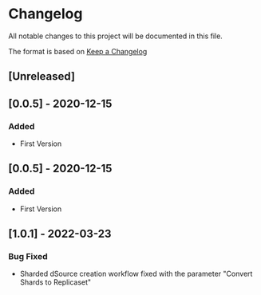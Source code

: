 # Changelog
All notable changes to this project will be documented in this file.

The format is based on [Keep a Changelog](http://keepachangelog.com/en/1.0.0/)

## [Unreleased]

## [0.0.5] - 2020-12-15
### Added
- First Version

## [0.0.5] - 2020-12-15
### Added
- First Version

## [1.0.1] - 2022-03-23
### Bug Fixed
- Sharded dSource creation workflow fixed with the parameter "Convert Shards to Replicaset"
